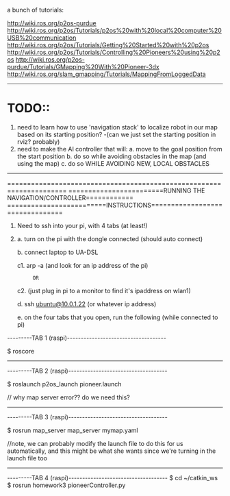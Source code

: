 a bunch of tutorials:

http://wiki.ros.org/p2os-purdue
http://wiki.ros.org/p2os/Tutorials/p2os%20with%20local%20computer%20USB%20communication
http://wiki.ros.org/p2os/Tutorials/Getting%20Started%20with%20p2os
http://wiki.ros.org/p2os/Tutorials/Controlling%20Pioneers%20using%20p2os
http://wiki.ros.org/p2os-purdue/Tutorials/GMapping%20With%20Pioneer-3dx
http://wiki.ros.org/slam_gmapping/Tutorials/MappingFromLoggedData

-------------------------------------------------
# TODO::

1. need to learn how to use 'navigation stack' to localize robot in our map based on its starting position?
  -(can we just set the starting position in rviz? probably)
2. need to make the AI controller that will:
  a. move to the goal position from the start position
  b. do so while avoiding obstacles in the map (and using the map)
  c. do so WHILE AVOIDING NEW, LOCAL OBSTACLES

---------------------------------------------------------------------
=====================================================================
========================RUNNING THE NAVIGATION/CONTROLLER============
=========================INSTRUCTIONS================================

1. Need to ssh into your pi, with 4 tabs (at least!)
2.
    a. turn on the pi with the dongle connected (should auto connect)

    b. connect laptop to UA-DSL

    c1. arp -a (and look for an ip address of the pi)

            OR

    c2. (just plug in pi to a monitor to find it's ipaddress on wlan1)

    d. ssh ubuntu@10.0.1.22     (or whatever ip address)

    e. on the four tabs that you open, run the following (while connected to pi)

---------TAB 1 (raspi)------------------------------------

$ roscore

--------------------------------------------------
---------TAB 2 (raspi)------------------------------------

$ roslaunch p2os_launch pioneer.launch

// why map server error?? do we need this?

--------------------------------------------------
---------TAB 3 (raspi)------------------------------------

$ rosrun map_server map_server mymap.yaml

//note, we can probably modify the launch file to do this for us automatically, and this might be what she wants since we're turning in the launch file too

--------------------------------------------------
---------TAB 4 (raspi)------------------------------------
$ cd ~/catkin_ws
$ rosrun homework3 pioneerController.py
